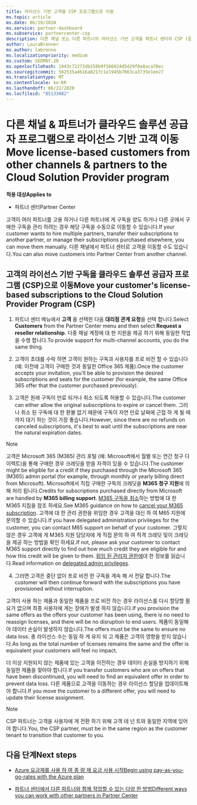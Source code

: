```yaml
---
title: 라이선스 기반 고객을 CSP 프로그램으로 이동
ms.topic: article
ms.date: 06/19/2020
ms.service: partner-dashboard
ms.subservice: partnercenter-csp
description: 다른 채널 또는 다른 파트너의 라이선스 기반 고객을 파트너 센터의 CSP (클라우드 솔루션 공급자) 프로그램으로 이동 하는 방법에 대해 알아봅니다.
author: LauraBrenner
ms.author: labrenne
ms.localizationpriority: medium
ms.custom: SEOMAY.20
ms.openlocfilehash: 1943c72273db158b9f566024d5d29f0a8aca70ec
ms.sourcegitcommit: 562535a4b16a8217c1e1945b7663ca3735e1ee27
ms.translationtype: MT
ms.contentlocale: ko-KR
ms.lasthandoff: 06/22/2020
ms.locfileid: "85133082"
---
```

# <a name="move-license-based-customers-from-other-channels--partners-to-the-cloud-solution-provider-program"></a><span data-ttu-id="d5ed3-103">다른 채널 & 파트너가 클라우드 솔루션 공급자 프로그램으로 라이선스 기반 고객 이동</span><span class="sxs-lookup"><span data-stu-id="d5ed3-103">Move license-based customers from other channels & partners to the Cloud Solution Provider program</span></span>

<span data-ttu-id="d5ed3-104">**적용 대상**</span><span class="sxs-lookup"><span data-stu-id="d5ed3-104">**Applies to**</span></span>

-  <span data-ttu-id="d5ed3-105">파트너 센터</span><span class="sxs-lookup"><span data-stu-id="d5ed3-105">Partner Center</span></span>

<span data-ttu-id="d5ed3-106">고객이 여러 파트너를 고용 하거나 다른 파트너에 게 구독을 양도 하거나 다른 곳에서 구매한 구독을 관리 하려는 경우 해당 구독을 수동으로 이동할 수 있습니다.</span><span class="sxs-lookup"><span data-stu-id="d5ed3-106">If your customer wants to hire multiple partners, transfer their subscriptions to another partner, or manage their subscriptions purchased elsewhere, you can move them manually.</span></span> <span data-ttu-id="d5ed3-107">다른 채널에서 파트너 센터로 고객을 이동할 수도 있습니다.</span><span class="sxs-lookup"><span data-stu-id="d5ed3-107">You can also move customers into Partner Center from another channel.</span></span>

## <a name="move-your-customers-license-based-subscriptions-to-the-cloud-solution-provider-program-csp"></a><span data-ttu-id="d5ed3-108">고객의 라이선스 기반 구독을 클라우드 솔루션 공급자 프로그램 (CSP)으로 이동</span><span class="sxs-lookup"><span data-stu-id="d5ed3-108">Move your customer's license-based subscriptions to the Cloud Solution Provider Program (CSP)</span></span>

1. <span data-ttu-id="d5ed3-109">파트너 센터 메뉴에서 **고객** 을 선택한 다음 **대리점 관계 요청**을 선택 합니다.</span><span class="sxs-lookup"><span data-stu-id="d5ed3-109">Select **Customers** from the Partner Center menu and then select **Request a reseller relationship**.</span></span> <span data-ttu-id="d5ed3-110">다중 채널 계정에 대 한 지원을 제공 하기 위해 동일한 작업을 수행 합니다.</span><span class="sxs-lookup"><span data-stu-id="d5ed3-110">To provide support for multi-channel accounts, you do the same thing.</span></span>

2. <span data-ttu-id="d5ed3-111">고객이 초대를 수락 하면 고객이 원하는 구독과 사용자를 프로 비전 할 수 있습니다 (예: 이전에 고객이 구매한 것과 동일한 Office 365 제품).</span><span class="sxs-lookup"><span data-stu-id="d5ed3-111">Once the customer accepts your invitation, you'll be able to provision the desired subscriptions and seats for the customer (for example, the same Office 365 offer that the customer purchased previously).</span></span>

3. <span data-ttu-id="d5ed3-112">고객은 원래 구독이 만료 되거나 취소 되도록 허용할 수 있습니다.</span><span class="sxs-lookup"><span data-stu-id="d5ed3-112">The customer can either allow the original subscriptions to expire or cancel them.</span></span> <span data-ttu-id="d5ed3-113">그러나 취소 된 구독에 대 한 환불 없기 때문에 구독이 자연 만료 날짜에 근접 하 게 될 때까지 대기 하는 것이 가장 좋습니다.</span><span class="sxs-lookup"><span data-stu-id="d5ed3-113">However, since there are no refunds on canceled subscriptions, it's best to wait until the  subscriptions are near the natural expiration dates.</span></span>

>[!NOTE]
><span data-ttu-id="d5ed3-114">고객은 Microsoft 365 (M365) 관리 포털 (예: Microsoft에서 월별 또는 연간 청구 다이렉트)을 통해 구매한 경우 크레딧을 받을 자격이 있을 수 있습니다.</span><span class="sxs-lookup"><span data-stu-id="d5ed3-114">The customer might be eligible for a credit if they purchased through the Microsoft 365 (M365) admin portal (for example, through monthly or yearly billing direct from Microsoft).</span></span> <span data-ttu-id="d5ed3-115">Microsoft에서 직접 구매한 구독의 크레딧을 **M365 청구 지원**에 의해 처리 됩니다.</span><span class="sxs-lookup"><span data-stu-id="d5ed3-115">Credits for subscriptions purchased directly from Microsoft are handled by **M365 billing support**.</span></span> <span data-ttu-id="d5ed3-116">[M365 구독을 취소](https://docs.microsoft.com/microsoft-365/commerce/subscriptions/cancel-your-subscription)하는 방법에 대 한 M365 지침을 참조 하세요.</span><span class="sxs-lookup"><span data-stu-id="d5ed3-116">See M365 guidance on how to [cancel your M365 subscription](https://docs.microsoft.com/microsoft-365/commerce/subscriptions/cancel-your-subscription).</span></span> <span data-ttu-id="d5ed3-117">고객에 대 한 관리 권한을 위임한 경우 고객을 대신 하 여 M65 지원에 문의할 수 있습니다.</span><span class="sxs-lookup"><span data-stu-id="d5ed3-117">If you have delegated administration privileges for the customer, you can contact M65 support on behalf of your customer.</span></span> <span data-ttu-id="d5ed3-118">그렇지 않은 경우 고객에 게 M365 지원 담당자에 게 직접 문의 하 여 적격 크레딧 및이 크레딧을 제공 하는 방법을 확인 하세요.</span><span class="sxs-lookup"><span data-stu-id="d5ed3-118">If not, please ask your customer to contact M365 support directly to find out how much credit they are eligible for and how this credit will be given to them.</span></span> <span data-ttu-id="d5ed3-119">[위임 된 관리자 권한에](customers-revoke-admin-privileges)대 한 정보를 읽습니다.</span><span class="sxs-lookup"><span data-stu-id="d5ed3-119">Read information on [delegated admin privileges](customers-revoke-admin-privileges).</span></span> 

4. <span data-ttu-id="d5ed3-120">그러면 고객은 중단 없이 프로 비전 한 구독을 계속 해 서 전달 합니다.</span><span class="sxs-lookup"><span data-stu-id="d5ed3-120">The customer will then continue forward with the subscriptions you have provisioned without interruption.</span></span>

<span data-ttu-id="d5ed3-121">고객이 사용 하는 제품과 동일한 제품을 프로 비전 하는 경우 라이선스를 다시 할당할 필요가 없으며 최종 사용자에 게는 장애가 발생 하지 않습니다.</span><span class="sxs-lookup"><span data-stu-id="d5ed3-121">If you provision the same offers as the offers your customer has been using, there is no need to reassign licenses, and there will be no disruption to end users.</span></span> <span data-ttu-id="d5ed3-122">제품이 동일해야 데이터 손실이 발생하지 않습니다.</span><span class="sxs-lookup"><span data-stu-id="d5ed3-122">The offers must be the same to ensure no data loss.</span></span> <span data-ttu-id="d5ed3-123">총 라이선스 수는 동일 하 게 유지 되 고 제품은 고객의 영향을 받지 않습니다.</span><span class="sxs-lookup"><span data-stu-id="d5ed3-123">As long as the total number of licenses remains the same and the offer is equivalent your customers will feel no impact.</span></span>

<span data-ttu-id="d5ed3-124">더 이상 지원되지 않는 제품에 있는 고객을 이전하는 경우 데이터 손실을 방지하기 위해 동일한 제품을 찾아야 합니다.</span><span class="sxs-lookup"><span data-stu-id="d5ed3-124">If you transfer customers who are on offers that have been discontinued, you will need to find an equivalent offer in order to prevent data loss.</span></span> <span data-ttu-id="d5ed3-125">다른 제품으로 고객을 이동하는 경우 라이선스 할당을 업데이트해야 합니다.</span><span class="sxs-lookup"><span data-stu-id="d5ed3-125">If you move the customer to a different offer, you will need to update their license assignment.</span></span>

>[!NOTE]
><span data-ttu-id="d5ed3-126">CSP 파트너는 고객을 사용자에 게 전환 하기 위해 고객 테 넌 트와 동일한 지역에 있어야 합니다.</span><span class="sxs-lookup"><span data-stu-id="d5ed3-126">You, the CSP partner, must be in the same region as the customer tenant to transition that customer to you.</span></span>

## <a name="next-steps"></a><span data-ttu-id="d5ed3-127">다음 단계</span><span class="sxs-lookup"><span data-stu-id="d5ed3-127">Next steps</span></span>

- [<span data-ttu-id="d5ed3-128">Azure 요금제를 사용 하 여 종 량 제 요금 사용 시작</span><span class="sxs-lookup"><span data-stu-id="d5ed3-128">Begin using pay-as-you-go-rates with the Azure plan </span></span>](azure-plan-get-started.md)
 
- [<span data-ttu-id="d5ed3-129">파트너 센터에서 다른 파트너와 함께 작업할 수 있는 다양 한 방법</span><span class="sxs-lookup"><span data-stu-id="d5ed3-129">Different ways you can work with other partners in Partner Center</span></span>](work-with-other-partners.md)


